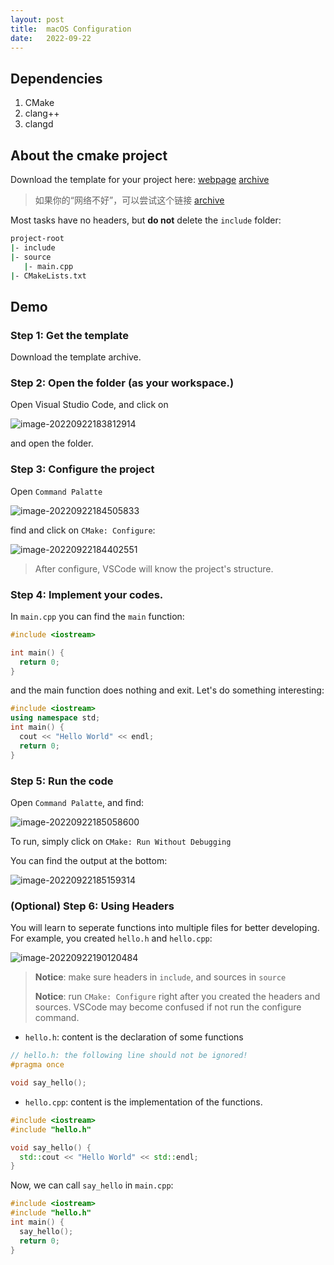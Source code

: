 ```yaml
---
layout: post
title:  macOS Configuration
date:   2022-09-22
---
```


<!-- more -->

## Dependencies

1. CMake
2. clang++
3. clangd

## About the cmake project

Download the template for your project here: [webpage](https://github.com/Adversarr/cpp-2022-lecture-notes/releases/tag/v0.2.0) [archive](https://github.com/Adversarr/cpp-2022-lecture-notes/releases/download/v0.2.0/cmake_template.zip)

> 如果你的“网络不好”，可以尝试这个链接 [archive](https://hub.fastgit.xyz/Adversarr/cpp-2022-lecture-notes/releases/download/v0.2.0/cmake_template.zip)

Most tasks have no headers, but **do not** delete the `include` folder: 

```sh
project-root
|- include
|- source
   |- main.cpp
|- CMakeLists.txt
```

## Demo

### Step 1: Get the template

Download the template archive. 

### Step 2: Open the folder (as your workspace.)

Open Visual Studio Code, and click on

![image-20220922183812914](/cpp-2022-lecture-notes/assets/image-20220922183812914.png)

and open the folder.

### Step 3: Configure the project

Open `Command Palatte` 

![image-20220922184505833](/cpp-2022-lecture-notes/assets/image-20220922184505833.png)

find and click on `CMake: Configure`:

![image-20220922184402551](/cpp-2022-lecture-notes/assets/image-20220922184402551.png)

> After configure, VSCode will know the project's structure.

### Step 4: Implement your codes.

In `main.cpp` you can find the `main` function:

```c++
#include <iostream>

int main() {
  return 0;
}
```

and the main function does nothing and exit. Let's do something interesting:

```cpp
#include <iostream>
using namespace std;
int main() {
  cout << "Hello World" << endl;
  return 0;
}
```

### Step 5: Run the code

Open `Command Palatte`, and find:

![image-20220922185058600](/cpp-2022-lecture-notes/assets/image-20220922185058600.png)

To run, simply click on `CMake: Run Without Debugging`

You can find the output at the bottom:

![image-20220922185159314](/cpp-2022-lecture-notes/assets/image-20220922185159314.png)

### (Optional) Step 6: Using Headers

You will learn to seperate functions into multiple files for better developing. For example, you created `hello.h` and `hello.cpp`:

![image-20220922190120484](/cpp-2022-lecture-notes/assets/image-20220922190120484.png)

> **Notice**: make sure headers in `include`, and sources in `source`
>
> **Notice**: run `CMake: Configure` right after you created the headers and sources. VSCode may become confused if not run the configure command.

- `hello.h`: content is the declaration of some functions

```cpp
// hello.h: the following line should not be ignored!
#pragma once

void say_hello();
```

- `hello.cpp`: content is the implementation of the functions.

```cpp
#include <iostream>
#include "hello.h"

void say_hello() {
  std::cout << "Hello World" << std::endl;
}
```

Now, we can call `say_hello` in `main.cpp`:

```cpp
#include <iostream>
#include "hello.h"
int main() {
  say_hello();
  return 0;
}
```



